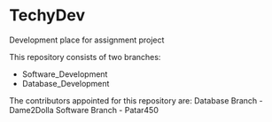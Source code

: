 # TechyDev
Development place for assignment project

This repository consists of two branches:
- Software_Development
- Database_Development

The contributors appointed for this repository are:
Database Branch - Dame2Dolla
Software Branch - Patar450 
